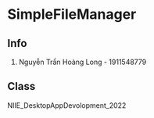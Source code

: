 # SimpleFileManager

## Info

1. Nguyễn Trần Hoàng Long - 1911548779

## Class

NIIE_DesktopAppDevolopment_2022

